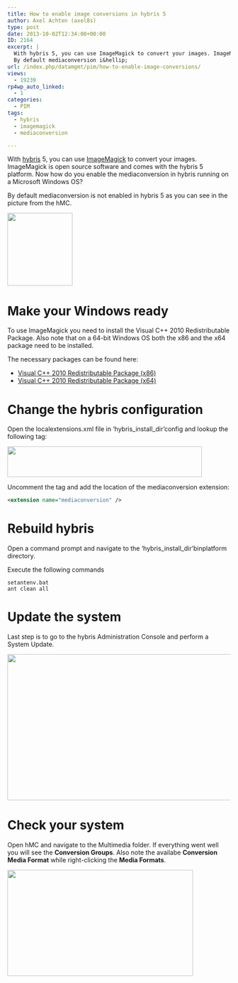 ```yaml
---
title: How to enable image conversions in hybris 5
author: Axel Achten (axel8s)
type: post
date: 2013-10-02T12:34:00+00:00
ID: 2164
excerpt: |
  With hybris 5, you can use ImageMagick to convert your images. ImageMagick is open source software and comes with the hybris 5 platform. Now how do you enable the mediaconversion in hybris running on a Microsoft Windows OS?
  By default mediaconversion i&hellip;
url: /index.php/datamgmt/pim/how-to-enable-image-conversions/
views:
  - 19239
rp4wp_auto_linked:
  - 1
categories:
  - PIM
tags:
  - hybris
  - imagemagick
  - mediaconversion

---
```

With [hybris][1] 5, you can use [ImageMagick][2] to convert your images. ImageMagick is open source software and comes with the hybris 5 platform. Now how do you enable the mediaconversion in hybris running on a Microsoft Windows OS?
  
By default mediaconversion is not enabled in hybris 5 as you can see in the picture from the hMC.

<div class="image_block">
  <a href="/wp-content/uploads/blogs/DataMgmt/Axel8s/ImgMag1.png?mtime=1380714712"><img alt="" src="/wp-content/uploads/blogs/DataMgmt/Axel8s/ImgMag1.png?mtime=1380714712" width="147" height="164" /></a>
</div>



# Make your Windows ready

To use ImageMagick you need to install the Visual C++ 2010 Redistributable Package. Also note that on a 64-bit Windows OS both the x86 and the x64 package need to be installed.
  
The necessary packages can be found here:

  * [Visual C++ 2010 Redistributable Package (x86)][3]
  * [Visual C++ 2010 Redistributable Package (x64)][4]



# Change the hybris configuration

Open the localextensions.xml file in &#8216;hybris\_install\_dir&#8217;config and lookup the following tag:

<div class="image_block">
  <a href="/wp-content/uploads/blogs/DataMgmt/Axel8s/ImgMag2.png?mtime=1380714712"><img alt="" src="/wp-content/uploads/blogs/DataMgmt/Axel8s/ImgMag2.png?mtime=1380714712" width="439" height="69" /></a>
</div>

Uncomment the tag and add the location of the mediaconversion extension:

```xml
<extension name="mediaconversion" />
```


# Rebuild hybris

Open a command prompt and navigate to the &#8216;hybris\_install\_dir&#8217;binplatform directory.
  
Execute the following commands

```CMD
setantenv.bat
ant clean all
```



# Update the system

Last step is to go to the hybris Administration Console and perform a System Update.

<div class="image_block">
  <a href="/wp-content/uploads/blogs/DataMgmt/Axel8s/ImgMag3.png?mtime=1380714713"><img alt="" src="/wp-content/uploads/blogs/DataMgmt/Axel8s/ImgMag3.png?mtime=1380714713" width="687" height="329" /></a>
</div>



# Check your system

Open hMC and navigate to the Multimedia folder. If everything went well you will see the **Conversion Groups**. Also note the availabe **Conversion Media Format** while right-clicking the **Media Formats**.

<div class="image_block">
  <a href="/wp-content/uploads/blogs/DataMgmt/Axel8s/ImgMag4.png?mtime=1380714713"><img alt="" src="/wp-content/uploads/blogs/DataMgmt/Axel8s/ImgMag4.png?mtime=1380714713" width="419" height="239" /></a>
</div>

 [1]: http://www.hybris.com/
 [2]: http://www.imagemagick.org/
 [3]: http://www.microsoft.com/en-us/download/details.aspx?id=5555
 [4]: http://www.microsoft.com/en-us/download/details.aspx?id=14632